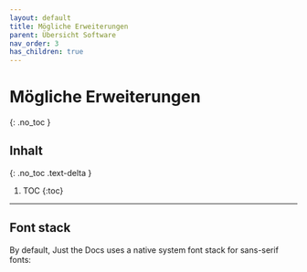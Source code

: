 ```yaml
---
layout: default
title: Mögliche Erweiterungen
parent: Übersicht Software
nav_order: 3
has_children: true
---
```


# Mögliche Erweiterungen
{: .no_toc }

## Inhalt
{: .no_toc .text-delta }

1. TOC
{:toc}

---

## Font stack

By default, Just the Docs uses a native system font stack for sans-serif fonts:
